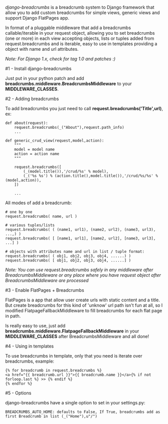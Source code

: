 *django-breadcrumbs* is a breadcrumb system to Django framework that allow you to add custom breadcrumbs for simple views, generic views and support Django FlatPages app.

In format of a pluggable middleware that add a breadcrumbs callable/iterable in your request object, allowing you to set  breadcrumbs (one or more) in each view accepting objects, lists or tuples added from request.breadcrumbs and is iterable, easy to use in templates providing a object with name and url attributes.

*Note: For Django 1.x, check for tag 1.0 and patches :)*

#1 - Install django-breadcrumbs

Just put in your python patch and add **breadcrumbs.middleware.BreadcrumbsMiddleware** to your **MIDDLEWARE_CLASSES**.

#2 - Adding breadcrumbs

To add breadcrumbs you just need to call **request.breadcrumbs('Title',url)**, ex:

	def about(request):
		request.breadcrumbs(_("About"),request.path_info)
		...

	def generic_crud_view(request,model,action):
		"""
		model = model name
		action = action name
		"""

		request.breadcrumbs([
			(_(model.title()),'/crud/%s' % model),
			(_('%s %s') % (action.title(),model.title()),'/crud/%s/%s' % (model,action)),
		])

		...

All modes of add a breadcrumb:

	# one by one
	request.breadcrumbs( name, url )

	# various tuples/lists
	request.breadcrumbs( ( (name1, url1), (name2, url2), (name3, url3), ...,) )
	request.breadcrumbs( [ [name1, url1], [name2, url2], [name3, url3], ...] )

	# objects with attributes name and url in list / tuple format:
	request.breadcrumbs( ( obj1, obj2, obj3, obj4, ......) )
	request.breadcrumbs( [ obj1, obj2, obj3, obj4, ......] )

*Note: You can use request.breadcrumbs safely in any middleware after BreadcrumbsMiddleware or any place where  you have request object after BreadcrumbsMiddleware are processed*

#3 - Enable FlatPages + Breadcrumbs

FlatPages is a app that allow user create urls with static content and a title. But create breadcrumbs for this kind of 'unknow' url path isn't fun at all, so I modified FlatpageFallbackMiddleware to fill breadcrumbs for each flat page in path.

Is really easy to use, just add **breadcrumbs.middleware.FlatpageFallbackMiddleware** in your **MIDDLEWARE_CLASSES** after BreadcrumbsMiddleware and all done!

#4 - Using in templates

To use breadcrumbs in template, only that you need is iterate over breadcrumbs, example:

	{% for breadcrumb in request.breadcrumbs %}
	<a href="{{ breadcrumb.url }}">{{ breadcrumb.name }}</a>{% if not forloop.last %} >> {% endif %}
	{% endfor %}

#5 - Options

django-breadcrumbs have a single option to set in your settings.py:

	BREADCRUMBS_AUTO_HOME: defaults to False, If True, breadcrumbs add as first Breadcrumb in list (_("Home"),u"/")

